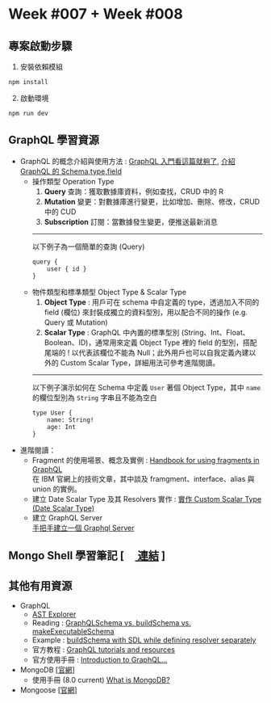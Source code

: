 # Week #007 + Week #008
## 專案啟動步驟
1. 安裝依賴模組
```node
npm install
```
2. 啟動環境
```node
npm run dev
```

## GraphQL 學習資源
- GraphQL 的概念介紹與使用方法 :
    [GraphQL 入門看這篇就夠了](https://www.freecodecamp.org/chinese/news/a-detailed-guide-to-graphql/), [介紹 GraphQL 的 Schema,type,field](https://ithelp.ithome.com.tw/articles/10285159)
    - 操作類型 Operation Type
        1. **Query** 查詢：獲取數據庫資料，例如查找，CRUD 中的 R
        2. **Mutation** 變更：對數據庫進行變更，比如增加、刪除、修改，CRUD 中的 CUD
        3. **Subscription** 訂閱：當數據發生變更，便推送最新消息
        ***
        以下例子為一個簡單的查詢 (Query)  
        ```sdl
        query {
            user { id }
        }
        ```
    - 物件類型和標準類型 Object Type & Scalar Type
        1. **Object Type** : 用戶可在 schema 中自定義的 type，透過加入不同的 field (欄位) 來封裝成獨立的資料型別，用以配合不同的操作 (e.g. Query 或 Mutation)
        2. **Scalar Type** : GraphQL 中內置的標準型別 (String、Int、Float、Boolean、ID)，通常用來定義 Object Type 裡的 field 的型別，搭配尾端的 ! 以代表該欄位不能為 Null；此外用戶也可以自我定義內建以外的 Custom Scalar Type，詳細用法可參考進階閱讀。
        ***
        以下例子演示如何在 Schema 中定義 ``User`` 著個 Object Type，其中 ``name`` 的欄位型別為 ``String`` 字串且不能為空白  
        ```sdl
        type User {
            name: String!
            age: Int
        }
        ```
- 進階閱讀：
    - Fragment 的使用場景、概念及實例 :
        [Handbook for using fragments in GraphQL](https://developer.ibm.com/articles/awb-handbook-for-using-fragments-in-graphql/)  
        在 IBM 官網上的技術文章，其中談及 framgment、interface、alias 與 union 的實例。
    - 建立 Date Scalar Type 及其 Resolvers 實作 :
        [實作 Custom Scalar Type (Date Scalar Type)](https://ithelp.ithome.com.tw/articles/10206366)
    - 建立 GraphQL Server  
        [手把手建立一個 Graphql Server](https://whien.medium.com/%E6%89%8B%E6%8A%8A%E6%89%8B%E5%BB%BA%E7%AB%8B%E4%B8%80%E5%80%8B-graphql-server-1-6a7e4989be99)
## Mongo Shell 學習筆記 [ [<img width="17" hieght="17" style="vertical-align: middle;" src="https://cdn-icons-png.flaticon.com/512/282/282100.png"/> 連結](./notes/mongodb-shell.md) ]
## 其他有用資源
- GraphQL
    - [AST Explorer](https://astexplorer.net/)
    - Reading : [GraphQLSchema vs. buildSchema vs. makeExecutableSchema](https://stackoverflow.com/questions/53984094/notable-differences-between-buildschema-and-graphqlschema)
    - Example : [buildSchema with SDL while defining resolver separately](https://github.com/IvanGoncharov/swapi-demo/blob/master/src/index.ts)
    - 官方教程 : [GraphQL tutorials and resources](https://www.apollographql.com/tutorials/browse/)
    - 官方使用手冊 : [Introduction to GraphQL...](https://graphql.org/learn/)
- MongoDB [[官網](https://www.mongodb.com/)]
    - 使用手冊 (8.0 current) [What is MongoDB?](https://www.mongodb.com/docs/manual/)
- Mongoose [[官網](https://mongoosejs.com/)]
